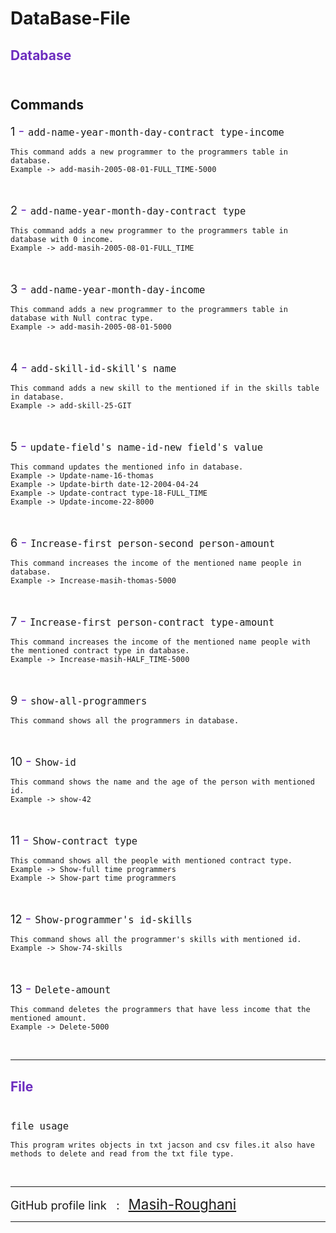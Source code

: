 # DataBase-File

## <span style="color: #6D2DBF"> Database <br/> <br/> </span>


## Commands
<span style="font-size:1.3em; "> 1 </span> 
<span style="font-size:1.5em; color: #6D2DBF"> - </span>
<span style="font-size:1.3em;"> ```add-name-year-month-day-contract type-income``` </span>
```
This command adds a new programmer to the programmers table in database.
Example -> add-masih-2005-08-01-FULL_TIME-5000
``` 
<br/>

<span style="font-size:1.3em; "> 2 </span> 
<span style="font-size:1.5em; color: #6D2DBF"> - </span>
<span style="font-size:1.3em;"> ```add-name-year-month-day-contract type``` </span>

```
This command adds a new programmer to the programmers table in database with 0 income.
Example -> add-masih-2005-08-01-FULL_TIME
``` 
<br/>

<span style="font-size:1.3em; "> 3 </span> 
<span style="font-size:1.5em; color: #6D2DBF"> - </span>
<span style="font-size:1.3em;"> ```add-name-year-month-day-income``` </span>

```
This command adds a new programmer to the programmers table in database with Null contrac type.
Example -> add-masih-2005-08-01-5000
``` 
<br/>

<span style="font-size:1.3em; "> 4 </span> 
<span style="font-size:1.5em; color: #6D2DBF"> - </span>
<span style="font-size:1.3em;"> ```add-skill-id-skill's name``` </span>

```
This command adds a new skill to the mentioned if in the skills table in database.
Example -> add-skill-25-GIT
``` 
<br/>

<span style="font-size:1.3em; "> 5 </span> 
<span style="font-size:1.5em; color: #6D2DBF"> - </span>
<span style="font-size:1.3em;"> ```update-field's name-id-new field's value``` </span>

```
This command updates the mentioned info in database.
Example -> Update-name-16-thomas
Example -> Update-birth date-12-2004-04-24
Example -> Update-contract type-18-FULL_TIME
Example -> Update-income-22-8000
``` 
<br/>

<span style="font-size:1.3em; "> 6 </span> 
<span style="font-size:1.5em; color: #6D2DBF"> - </span>
<span style="font-size:1.3em;"> ```Increase-first person-second person-amount``` </span>

```
This command increases the income of the mentioned name people in database.
Example -> Increase-masih-thomas-5000
``` 
<br/>

<span style="font-size:1.3em; "> 7 </span> 
<span style="font-size:1.5em; color: #6D2DBF"> - </span>
<span style="font-size:1.3em;"> ```Increase-first person-contract type-amount``` </span>

```
This command increases the income of the mentioned name people with the mentioned contract type in database.
Example -> Increase-masih-HALF_TIME-5000
``` 
<br/>

<span style="font-size:1.3em; "> 9 </span> 
<span style="font-size:1.5em; color: #6D2DBF"> - </span>
<span style="font-size:1.3em;"> ```show-all-programmers``` </span>

```
This command shows all the programmers in database.
``` 
<br/>

<span style="font-size:1.3em; "> 10 </span> 
<span style="font-size:1.5em; color: #6D2DBF"> - </span>
<span style="font-size:1.3em;"> ```Show-id``` </span>

```
This command shows the name and the age of the person with mentioned id.
Example -> show-42
``` 
<br/>

<span style="font-size:1.3em; "> 11 </span> 
<span style="font-size:1.5em; color: #6D2DBF"> - </span>
<span style="font-size:1.3em;"> ```Show-contract type``` </span>

```
This command shows all the people with mentioned contract type.
Example -> Show-full time programmers
Example -> Show-part time programmers
``` 
<br/>

<span style="font-size:1.3em; "> 12 </span> 
<span style="font-size:1.5em; color: #6D2DBF"> - </span>
<span style="font-size:1.3em;"> ```Show-programmer's id-skills``` </span>

```
This command shows all the programmer's skills with mentioned id.
Example -> Show-74-skills
``` 
<br/>

<span style="font-size:1.3em; "> 13 </span> 
<span style="font-size:1.5em; color: #6D2DBF"> - </span>
<span style="font-size:1.3em;"> ```Delete-amount``` </span>

```
This command deletes the programmers that have less income that the mentioned amount.
Example -> Delete-5000
``` 
<br/>

---
## <span style="color: #6D2DBF"> File <br/> <br/></span>
<span style="font-size:1.3em;"> ```file usage``` </span>
```
This program writes objects in txt jacson and csv files.it also have methods to delete and read from the txt file type.
```
<br/>

---
<span style="font-size:1.3em;"> GitHub profile link &nbsp; : &nbsp;</span> 
<span style="font-size:1.6em;">[Masih-Roughani](https://github.com/Masih-Roughani)</span> 
<br/>

---